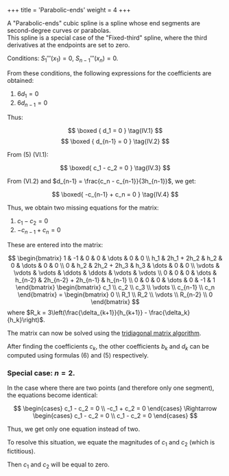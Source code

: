 +++
title = 'Parabolic-ends'
weight = 4
+++

A "Parabolic-ends" cubic spline is a spline whose end segments are second-degree curves or parabolas.\
This spline is a special case of the "Fixed-third" spline, where the third derivatives at the endpoints are set to zero.

Conditions: $S_1'''(x_1) = 0, \ S_{n-1}'''(x_n) = 0$.

From these conditions, the following expressions for the coefficients are obtained:
1. $6d_1 = 0$
2. $6d_{n-1} = 0$

Thus:

$$
\boxed {
	d_1 = 0
}
\tag{IV.1}
$$
$$
\boxed {
	d_{n-1} = 0
}
\tag{IV.2}
$$

From (5) (VI.1):

$$
\boxed{
	c_1 - c_2 = 0
}
\tag{IV.3}
$$

From (VI.2) and $d_{n-1} = \frac{c_n - c_{n-1}}{3h_{n-1}}$, we get:

$$
\boxed{
	-c_{n-1} + c_n = 0
}
\tag{IV.4}
$$

Thus, we obtain two missing equations for the matrix:
1. $c_1 - c_2 = 0$
2. $-c_{n-1} + c_n = 0$

These are entered into the matrix:

$$
\begin{bmatrix}
	1 & -1 & 0 & 0 & \dots & 0 & 0 \\
	h_1 & 2h_1 + 2h_2 & h_2 & 0 & \dots & 0 & 0 \\
	0 & h_2 & 2h_2 + 2h_3 & h_3 & \dots & 0 & 0 \\
	\vdots & \vdots & \vdots & \ddots & \ddots & \vdots & \vdots \\
	0 & 0 & 0 & \dots & h_{n-2} & 2h_{n-2} + 2h_{n-1} & h_{n-1} \\
	0 & 0 & 0 & \dots & 0 & -1 & 1
\end{bmatrix}
\begin{bmatrix}
	c_1 \\ c_2 \\ c_3 \\ \vdots \\ c_{n-1} \\ c_n
\end{bmatrix}
= \begin{bmatrix}
	0 \\ R_1 \\ R_2 \\ \vdots \\ R_{n-2} \\ 0
\end{bmatrix}
$$
where $R_k = 3\left(\frac{\delta_{k+1}}{h_{k+1}} - \frac{\delta_k}{h_k}\right)$.

The matrix can now be solved using the [tridiagonal matrix algorithm](https://en.wikipedia.org/wiki/Tridiagonal_matrix_algorithm).

After finding the coefficients $c_k$, the other coefficients $b_k$ and $d_k$ can be computed using formulas (6) and (5) respectively.

### Special case: $n = 2$.

In the case where there are two points (and therefore only one segment), the equations become identical:

$$
\begin{cases}
	c_1 - c_2 = 0 \\
	-c_1 + c_2 = 0
\end{cases}
\Rightarrow
\begin{cases}
	c_1 - c_2 = 0 \\
	c_1 - c_2 = 0
\end{cases}
$$

Thus, we get only one equation instead of two.

To resolve this situation, we equate the magnitudes of $c_1$ and $c_2$ (which is fictitious).

Then $c_1$ and $c_2$ will be equal to zero.